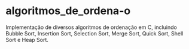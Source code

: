 # algoritmos_de_ordena-o
Implementação de diversos algoritmos de ordenação em C, incluindo Bubble Sort, Insertion Sort, Selection Sort, Merge Sort, Quick Sort, Shell Sort e Heap Sort.
